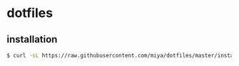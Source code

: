 # dotfiles

## installation
```bash
$ curl -sL https://raw.githubusercontent.com/miya/dotfiles/master/install.sh | sh
```
